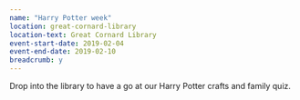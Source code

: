 ```yaml
---
name: "Harry Potter week"
location: great-cornard-library
location-text: Great Cornard Library
event-start-date: 2019-02-04
event-end-date: 2019-02-10
breadcrumb: y
---
```


Drop into the library to have a go at our Harry Potter crafts and family quiz.
